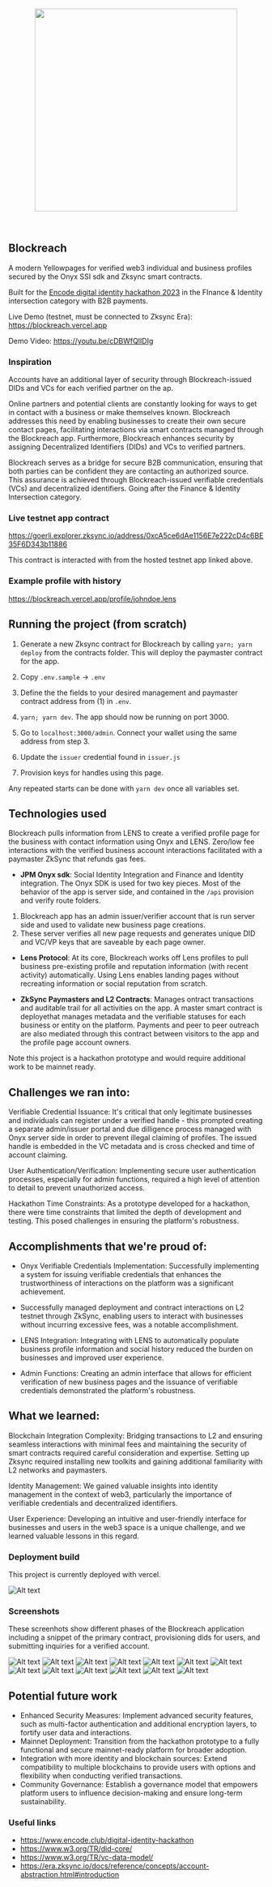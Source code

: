 <br/>
<p align='center'>
    <img src='./public/logo.png' width=400 />
</p>
<br/>

Blockreach
---

A modern Yellowpages for verified web3 individual and business profiles secured by the Onyx SSI sdk and Zksync smart contracts.

Built for the <a href="https://www.encode.club/digital-identity-hackathon" target="_blank">Encode digital identity hackathon 2023</a> in the FInance & Identity intersection category with B2B payments.

Live Demo (testnet, must be connected to Zksync Era): https://blockreach.vercel.app

Demo Video: https://youtu.be/cDBWfQlIDIg

### Inspiration

Accounts have an additional layer of security through Blockreach-issued DIDs and VCs for each verified partner on the ap.

Online partners and potential clients are constantly looking for ways to get in contact with a business or make themselves known. Blockreach addresses this need by enabling businesses to create their own secure contact pages, facilitating interactions via smart contracts managed through the Blockreach app. Furthermore, Blockreach enhances security by assigning Decentralized Identifiers (DIDs) and VCs to verified partners.

Blockreach serves as a bridge for secure B2B communication, ensuring that both parties can be confident they are contacting an authorized source. This assurance is achieved through Blockreach-issued verifiable credentials (VCs) and decentralized identifiers. Going after the Finance & Identity Intersection category.


### Live testnet app contract
https://goerli.explorer.zksync.io/address/0xcA5ce6dAe1156E7e222cD4c6BE35F6D343b11886

This contract is interacted with from the hosted testnet app linked above.

### Example profile with history
https://blockreach.vercel.app/profile/johndoe.lens

## Running the project (from scratch)

1. Generate a new Zksync contract for Blockreach by calling `yarn; yarn deploy` from the contracts folder. This will deploy the paymaster contract for the app.

2. Copy `.env.sample` -> `.env`

3. Define the the fields to your desired management and paymaster contract address from (1) in `.env`.

4. `yarn; yarn dev`. The app should now be running on port 3000.

5. Go to `localhost:3000/admin`. Connect your wallet using the same address from step 3.

6. Update the `issuer` credential found in `issuer.js`

7. Provision keys for handles using this page.

Any repeated starts can be done with `yarn dev` once all variables set.

## Technologies used

Blockreach pulls information from LENS to create a verified profile page for the business with contact information using Onyx and LENS. Zero/low fee interactions with the verified business account interactions facilitated with a paymaster ZkSync that refunds gas fees.

* <b>JPM Onyx sdk</b>: Social Identity Integration and Finance and Identity integration. The Onyx SDK is used for two key pieces. Most of the behavior of the app is server side, and contained in the `/api` provision and verify route folders.

1. Blockreach app has an admin issuer/verifier account that is run server side and used to validate new business page creations.
2. These server verifies all new page requests and generates unique DID and VC/VP keys that are saveable by each page owner.

* <b>Lens Protocol</b>: At its core, Blockreach works off Lens profiles to pull business pre-existing profile and reputation information (with recent activity) automatically. Using Lens enables landing pages without recreating information or social reputation from scratch.

* <b>ZkSync Paymasters and L2 Contracts</b>: Manages ontract transactions and auditable trail for all activities on the app. A master smart contract is deployethat manages metadata and the verifiable statuses for each business or entity on the platform. Payments and peer to peer outreach are also mediated through this contract between visitors to the app and the profile page account owners.

 <p>Note this project is a hackathon prototype and would require additional work to be mainnet ready.</p>

## Challenges we ran into:


Verifiable Credential Issuance: It's critical that only legitimate businesses and individuals can register under a verified handle - this prompted creating a separate admin/issuer portal and due dilligence process managed with Onyx server side in order to prevent illegal claiming of profiles. The issued handle is embedded in the VC metadata and is cross checked and time of account claiming.

User Authentication/Verification: Implementing secure user authentication processes, especially for admin functions, required a high level of attention to detail to prevent unauthorized access.

Hackathon Time Constraints: As a prototype developed for a hackathon, there were time constraints that limited the depth of development and testing. This posed challenges in ensuring the platform's robustness.

## Accomplishments that we're proud of:

* Onyx Verifiable Credentials Implementation: Successfully implementing a system for issuing verifiable credentials that enhances the trustworthiness of interactions on the platform was a significant achievement.

* Successfully managed deployment and contract interactions on L2 testnet through ZkSync, enabling users to interact with businesses without incurring excessive fees, was a notable accomplishment.

* LENS Integration: Integrating with LENS to automatically populate business profile information and social history reduced the burden on businesses and improved user experience.

* Admin Functions: Creating an admin interface that allows for efficient verification of new business pages and the issuance of verifiable credentials demonstrated the platform's robustness.

## What we learned:

Blockchain Integration Complexity: Bridging transactions to L2 and ensuring seamless interactions with minimal fees and maintaining the security of smart contracts required careful consideration and expertise. Setting up Zksync required installing new toolkits and gaining additional familiarity with L2 networks and paymasters.

Identity Management: We gained valuable insights into identity management in the context of web3, particularly the importance of verifiable credentials and decentralized identifiers.

User Experience: Developing an intuitive and user-friendly interface for businesses and users in the web3 space is a unique challenge, and we learned valuable lessons in this regard.


### Deployment build

This project is currently deployed with vercel.

![Alt text](img/vercel.png)


### Screenshots

These screenhots show different phases of the Blockreach application including a snippet of the primary contract, provisioning dids for users, and submitting inquiries for a verified account.

![Alt text](img/verified.png) ![Alt text](img/vc.png) ![Alt text](img/tx.png) ![Alt text](img/inquiry.png) ![Alt text](img/home.png) ![Alt text](img/history.png) ![Alt text](img/did.png) ![Alt text](img/deploy.png) ![Alt text](img/claim.png) ![Alt text](img/contract.png) ![Alt text](img/paymaster.png)
![Alt text](img/vc.png) ![Alt text](img/deploy.png)

## Potential future work
* Enhanced Security Measures: Implement advanced security features, such as multi-factor authentication and additional encryption layers, to fortify user data and interactions.
* Mainnet Deployment: Transition from the hackathon prototype to a fully functional and secure mainnet-ready platform for broader adoption.
* Integration with more identity and blockchain sources: Extend compatibility to multiple blockchains to provide users with options and flexibility when conducting verified transactions.
* Community Governance: Establish a governance model that empowers platform users to influence decision-making and ensure long-term sustainability.


<!-- https://github.com/andrewszucs/onyx-hackathon-zktoro/blob/896ccf4b72fffba305d9e263b7fcd243aefd5ae2/src/app/api/vc/route.ts -->
### Useful links

* https://www.encode.club/digital-identity-hackathon
* https://www.w3.org/TR/did-core/
* https://www.w3.org/TR/vc-data-model/
* https://era.zksync.io/docs/reference/concepts/account-abstraction.html#introduction